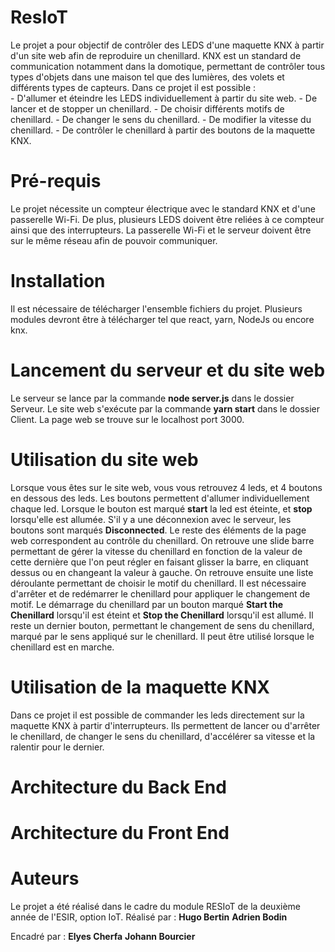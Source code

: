 # ResIoT
Le projet a pour objectif de contrôler des LEDS d'une maquette KNX à partir d'un site web afin de reproduire un chenillard. KNX est un standard de communication notamment dans la domotique, permettant de contrôler tous types d'objets dans une maison tel que des lumières, des volets et différents types de capteurs. 
Dans ce projet il est possible :    
                - D'allumer et éteindre les LEDS individuellement à partir du site web. 
                - De lancer et de stopper un chenillard.
                - De choisir différents motifs de chenillard.
                - De changer le sens du chenillard. 
                - De modifier la vitesse du chenillard.
                - De contrôler le chenillard à partir des boutons de la maquette KNX.  

# Pré-requis
Le projet nécessite un compteur électrique avec le standard KNX et d'une passerelle Wi-Fi. De plus, plusieurs LEDS doivent être reliées à ce compteur ainsi que des interrupteurs. La passerelle Wi-Fi et le serveur doivent être sur le même réseau afin de pouvoir communiquer.  

# Installation 
Il est nécessaire de télécharger l'ensemble fichiers du projet. Plusieurs modules devront être à télécharger tel que react, yarn, NodeJs ou encore knx. 

# Lancement du serveur et du site web
Le serveur se lance par la commande **node server.js** dans le dossier Serveur. Le site web s'exécute par la commande **yarn start** dans le dossier Client. La page web se trouve sur le localhost port 3000.

# Utilisation du site web
Lorsque vous êtes sur le site web, vous vous retrouvez 4 leds, et 4 boutons en dessous des leds. Les boutons permettent d'allumer individuellement chaque led. Lorsque le bouton est marqué **start** la led est éteinte, et **stop** lorsqu'elle est allumée. S'il y a une déconnexion avec le serveur, les boutons sont marqués **Disconnected**. Le reste des éléments de la page web correspondent au contrôle du chenillard. On retrouve une slide barre permettant de gérer la vitesse du chenillard en fonction de la valeur de cette dernière que l'on peut régler en faisant glisser la barre, en cliquant dessus ou en changeant la valeur à gauche. On retrouve ensuite une liste déroulante permettant de choisir le motif du chenillard. Il est nécessaire d'arrêter et de redémarrer le chenillard pour appliquer le changement de motif. Le démarrage du chenillard par un bouton marqué **Start the Chenillard** lorsqu'il est éteint et **Stop the Chenillard** lorsqu'il est allumé. Il reste un dernier bouton, permettant le changement de sens du chenillard, marqué par le sens appliqué sur le chenillard. Il peut être utilisé lorsque le chenillard est en marche.    

# Utilisation de la maquette KNX
Dans ce projet il est possible de commander les leds directement sur la maquette KNX à partir d'interrupteurs. Ils permettent de lancer ou d'arrêter le chenillard, de changer le sens du chenillard, d'accélérer sa vitesse et la ralentir pour le dernier.  

# Architecture du Back End

# Architecture du Front End

# Auteurs
Le projet a été réalisé dans le cadre du module RESIoT de la deuxième année de l'ESIR, option IoT. 
Réalisé par :
    **Hugo Bertin** <!---->
    **Adrien Bodin**



Encadré par :
    **Elyes Cherfa**
    **Johann Bourcier** 